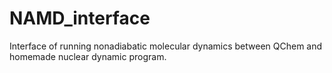# NAMD_interface
Interface of running nonadiabatic molecular dynamics between QChem and homemade nuclear dynamic program.
